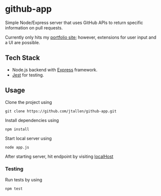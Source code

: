 # github-app

Simple Node/Express server that uses GitHub APIs to return specific information on pull requests.

Currently only hits my [portfolio site](https://github.com/jtallen/turner-site); however, extensions for user input and a UI are possible.

## Tech Stack

- Node.js backend with [Express](https://expressjs.com/) framework.
- [Jest](https://jestjs.io/) for testing.

## Usage

Clone the project using

```
git clone https://github.com/jtallen/github-app.git
```

Install dependencies using 

```
npm install
```

Start local server using

```
node app.js
```

After starting server, hit endpoint by visiting [localHost](http://localhost:3000/)

### Testing

Run tests by using

```
npm test
```